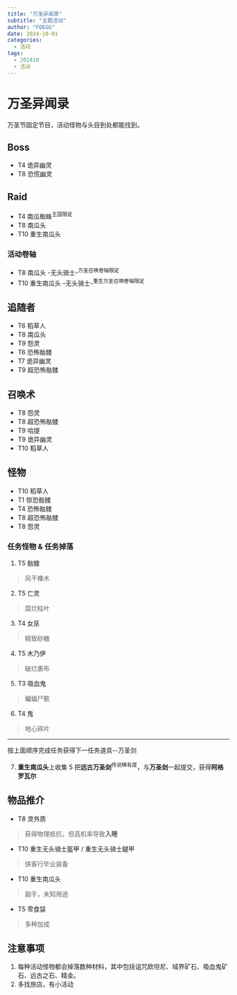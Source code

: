 ```yaml
---
title: "万圣异闻录"
subtitle: "主题活动"
author: "FQEGG"
date: 2024-10-01
categories:
  - 活动
tags:
  - 202410
  - 活动
---
```


# 万圣异闻录

万圣节固定节目，活动怪物与头目到处都能找到。

## Boss

- T4 诡异幽灵
- T8 恐慌幽灵

## Raid

- T4 南瓜蜘蛛<sup>王国限定</sup>
- T8 南瓜头
- T10 重生南瓜头

### 活动卷轴
- T8 南瓜头 -无头骑士-<sup>万圣召唤卷轴限定</sup>
- T10 重生南瓜头 -无头骑士-<sup>重生万圣召唤卷轴限定</sup>

## 追随者

- T6 稻草人
- T8 南瓜头
- T9 怨灵
- T6 恐怖骷髅
- T7 诡异幽灵
- T9 超恐怖骷髅

## 召唤术

- T8 怨灵
- T8 超恐怖骷髅
- T9 哈提
- T9 诡异幽灵
- T10 稻草人

## 怪物

- T10 稻草人
- T1 惊恐骷髅
- T4 恐怖骷髅
- T8 超恐怖骷髅
- T8 怨灵

### 任务怪物 & 任务掉落

1. T5 骷髅
> 风干橡木
2. T5 亡灵
> 腐烂枯叶
3. T4 女巫
> 精致砂糖
4. T5 木乃伊
> 破烂裹布
5. T3 吸血鬼
> 蝙蝠尸骸
6. T4 鬼
> 地心碎片
------
按上面顺序完成任务获得下一任务道具--万圣剑

7. **重生南瓜头**上收集 5 把**远古万圣剑**<sup>传说稀有度</sup>，与**万圣剑**一起提交，获得**阿格罗瓦尔**

## 物品推介

- T8 灵外质
> 获得物理抵抗，但高机率导致**入睡**

- T10 重生无头骑士盔甲 / 重生无头骑士腿甲
> 侠客行毕业装备

- T10 重生南瓜头
> 副手，未知用途

- T5 零食袋
> 多种加成

## 注意事项

1. 每种活动怪物都会掉落数种材料，其中包括诅咒欧坦尼、域界矿石、吸血鬼矿石、远古之石、精金。
2. 多找旅店，有小活动
